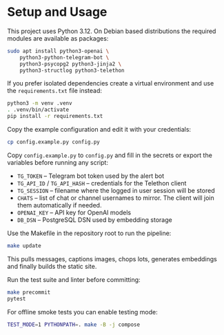 # Setup and Usage

This project uses Python 3.12.  On Debian based distributions the required
modules are available as packages:

```bash
sudo apt install python3-openai \
    python3-python-telegram-bot \
    python3-psycopg2 python3-jinja2 \
    python3-structlog python3-telethon
```

If you prefer isolated dependencies create a virtual environment and use the
`requirements.txt` file instead:

```bash
python3 -m venv .venv
. .venv/bin/activate
pip install -r requirements.txt
```

Copy the example configuration and edit it with your credentials:

```bash
cp config.example.py config.py
```

Copy `config.example.py` to `config.py` and fill in the secrets or export the
variables before running any script:
- `TG_TOKEN` – Telegram bot token used by the alert bot
- `TG_API_ID` / `TG_API_HASH` – credentials for the Telethon client
- `TG_SESSION` – filename where the logged in user session will be stored
- `CHATS` – list of chat or channel usernames to mirror.  The client will join
  them automatically if needed.
- `OPENAI_KEY` – API key for OpenAI models
- `DB_DSN` – PostgreSQL DSN used by embedding storage

Use the Makefile in the repository root to run the pipeline:

```bash
make update
```

This pulls messages, captions images, chops lots, generates embeddings and finally builds the static site.

Run the test suite and linter before committing:

```bash
make precommit
pytest
```

For offline smoke tests you can enable testing mode:

```bash
TEST_MODE=1 PYTHONPATH=. make -B -j compose
```
